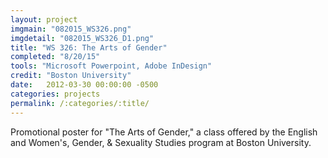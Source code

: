 ```yaml
---
layout: project
imgmain: "082015_WS326.png"
imgdetail: "082015_WS326_D1.png"
title: "WS 326: The Arts of Gender"
completed: "8/20/15"
tools: "Microsoft Powerpoint, Adobe InDesign"
credit: "Boston University"
date:   2012-03-30 00:00:00 -0500
categories: projects
permalink: /:categories/:title/
---
```

Promotional poster for "The Arts of Gender," a class offered by the English and Women's, Gender, & Sexuality Studies program at Boston University.